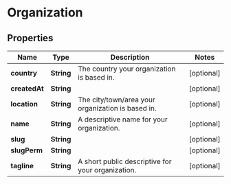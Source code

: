
# Organization

## Properties
Name | Type | Description | Notes
------------ | ------------- | ------------- | -------------
**country** | **String** | The country your organization is based in. |  [optional]
**createdAt** | **String** |  |  [optional]
**location** | **String** | The city/town/area your organization is based in. |  [optional]
**name** | **String** | A descriptive name for your organization. |  [optional]
**slug** | **String** |  |  [optional]
**slugPerm** | **String** |  |  [optional]
**tagline** | **String** | A short public descriptive for your organization. |  [optional]



